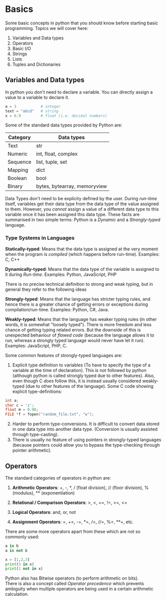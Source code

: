 # Basics

Some basic concepts in python that you should know before starting basic programming.
Topics we will cover here:

1. Variables and Data types
2. Operators
3. Basic I/O
4. Strings
5. Lists
6. Tuples and Dictionaries

## Variables and Data types

In python you don't need to declare a variable. You can directly assign a value to a variable to declare it. 

```python
a = 3           # integer
text = "abcd"   # string
x = 6.9         # float (i.e. decimal numbers)
```

Some of the standard data types provided by Python are:

| Category | Data types |
| ---- | ----- |
| Text | str |
| Numeric | int, float, complex |
| Sequence | list, tuple, set |
| Mapping | dict |
| Boolean | bool |
| Binary | bytes, bytearray, memoryview |


Data Types don't need to be explicity defined by the user. During *run-time* itself, variables get their data type from the data type of the value assigned to them. However, you *cannot* assign a value of a different data type to this variable once it has been assigned this data type.
These facts are summarised in two simple terms: Python is a *Dynamic* and a *Strongly-typed* language.

### Type Systems in Languages

**Statically-typed**: Means that the data type is assigned at the very moment when the program is *compiled* (which happens before run-time). Examples: C, C++

**Dynamically-typed**: Means that the data type of the variable is assigned to it during *Run-time*. Examples: Python, JavaScript, PHP

There is no precise technical definition to strong and weak typing, but in general they refer to the following ideas

**Strongly-typed**: Means that the language has stricter typing rules, and hence there is a greater chance of getting errors or exceptions during compilation/run-time. Examples: Python, C#, Java.

**Weakly-typed**: Means that the language has weaker typing rules (in other words, it is somewhat "loosely typed"). There is more freedom and less chance of getting typing related errors. But the downside of this is unexpected behaviour of *flawed code* (because the language allows it to run, whereas a strongly typed language would never have let it run). Examples: JavaScript, PHP, C.

Some common features of strongly-typed languages are:

1. Explicit type definition to variables (To have to specify the type of a variable at the time of declaration). This is not followed by python (although python is called strongly typed due to other features). Also, even though C *does* follow this, it is instead usually considered weakly-typed (due to other features of the language). 
Some C code showing explicit type-definitions:

```C
int a;
char c = 'z';
float m = 0.98;
FILE *f = fopen("random_file.txt", "w");
```

2. Harder to perform type-conversions. It is difficult to convert data stored in one data type into another data type. (Conversion is usually assisted through type-casting).
3. There is usually no feature of using pointers in strongly-typed languages (because pointers could allow you to bypass the type-checking through pointer arithmetic).

## Operators

The standard categories of operators in python are:

1. **Arithmetic Operators**: +, -, *, / (float division), // (floor division), % (modulus), ** (exponentiation)

2. **Relational / Comparison Operators**: >, <, ==, !=, >=, <=

3. **Logical Operators**: and, or, not

4. **Assignment Operators**: =, +=, -=, *=, /=, //=, %=, **=, etc.

There are some more operators apart from these which are not so commonly used:

```python
a is b
a is not b

x = [1,2,3]
print(3 in x)
print(1 not in x)
```

Python also has Bitwise operators (to perform arithmetic on bits).\
There is also a concept called *Operator precedence* which prevents ambiguity when multiple operators are being used in a certain arithmetic calculation.